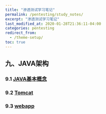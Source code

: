 ```yaml
---
title: "渗透测试学习笔记"
permalink: /pentesting/study_notes/
excerpt: "渗透测试学习笔记"
last_modified_at: 2020-01-28T21:36:11-04:00
categories: pentesting
redirect_from:
  - /theme-setup/
toc: true
---
```


## 九、JAVA架构

### 9.1 [JAVA基本概念](/pentesting/java-base/)

### 9.2 [Tomcat](/pentesting/web-Container/)

### 9.3 [webapp](/pentesting/webapp/)
